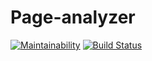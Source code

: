 # Page-analyzer  

[![Maintainability](https://api.codeclimate.com/v1/badges/bd4e3f3bac7c6ef53f7e/maintainability)](https://codeclimate.com/github/mvaload/page-analyzer/maintainability) [![Build Status](https://travis-ci.org/mvaload/page-analyzer.svg?branch=master)](https://travis-ci.org/mvaload/page-analyzer)